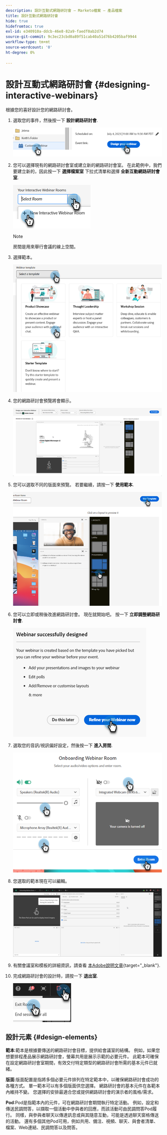 ```yaml
---
description: 設計互動式網路研討會 — Marketo檔案 — 產品檔案
title: 設計互動式網路研討會
hide: true
hidefromtoc: true
exl-id: e340910a-ddcb-46e8-82a9-faedf0ab2d74
source-git-commit: 9c3ec23cbd0a89f51cab40a51d76b4205baf9944
workflow-type: tm+mt
source-wordcount: '0'
ht-degree: 0%

---
```


# 設計互動式網路研討會 {#designing-interactive-webinars}

根據您的喜好設計您的網路研討會。

1. 選取您的事件，然後按一下 **設計網路研討會**.

   ![](assets/designing-interactive-webinars-1.png)

1. 您可以選擇現有的網路研討會室或建立新的網路研討會室。 在此範例中，我們要建立新的，因此按一下 **選擇檔案室** 下拉式清單和選擇 **全新互動網路研討會室**.

   ![](assets/designing-interactive-webinars-2.png)

   >[!NOTE]
   >
   >房間是用來舉行會議的線上空間。

1. 選擇範本。

   ![](assets/designing-interactive-webinars-3.png)

1. 您的網路研討會預覽將會顯示。

   ![](assets/designing-interactive-webinars-4.png)

1. 您可以選取不同的版面來預覽。 若要繼續，請按一下 **使用範本**.

   ![](assets/designing-interactive-webinars-5.png)

1. 您可以立即或稍後改進網路研討會。 現在就開始吧。 按一下 **立即調整網路研討會**.

   ![](assets/designing-interactive-webinars-6.png)

1. 選取您的音訊/視訊偏好設定，然後按一下 **進入房間**.

   ![](assets/designing-interactive-webinars-7.png)

1. 您選取的範本現在可以編輯。

   ![](assets/designing-interactive-webinars-8.png)

1. 有關會議室和模板的詳細資訊，請查看 [本Adobe說明文章](https://helpx.adobe.com/in/adobe-connect/using/creating-arranging-meetings.html#creating_and_arranging_meetings){target="_blank"}.

1. 完成網路研討會的設計時，請按一下 **退出室**.

   ![](assets/designing-interactive-webinars-9.png)

## 設計元素 {#design-elements}

**範本**:範本是根據要傳送的網路研討會目標，提供給會議室的結構。 例如，如果您想要排程產品展示網路研討會，螢幕共用是展示示範的必要元件。 此範本可確保在設定網路研討會室期間，有效交付特定類型的網路研討會所需的基本元件已就緒。

**版面**:版面配置是指將多個必要元件排列在特定範本中，以確保網路研討會成功的各種方式。 單一範本可以有多個版面供您選擇。 網路研討會的基本元件在各範本內維持不變。 您選擇的安排最適合您或提供網路研討會的演示者的風格/需求。

**Pod**:Pod是指範本內的元件，可在網路研討會期間執行特定活動。 例如，設定和傳送民調問答，以擷取一個活動中參與者的回應，而該活動可由民調問答Pod履行。 同樣，與參與者聊天以傳達訊息或與其隨意互動，可能是透過聊天窗格傳送的活動。 還有多個其他Pod可用，例如共用、備注、視頻、聊天、與會者清單、檔案、Web連結、民調問答以及問答。
